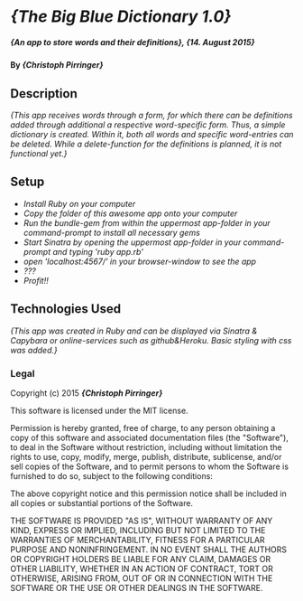 # _{The Big Blue Dictionary 1.0}_

##### _{An app to store words and their definitions}, {14. August 2015}_

#### By _**{Christoph Pirringer}**_


## Description

_{This app receives words through a form, for which there can be definitions added through additional a respective word-specific form. Thus, a simple dictionary is created. Within it, both all words and specific word-entries can be deleted. While a delete-function for the definitions is planned, it is not functional yet.}_


## Setup

* _Install Ruby on your computer_
* _Copy the folder of this awesome app onto your computer_
* _Run the bundle-gem from within the uppermost app-folder in your command-prompt to install all necessary gems_
* _Start Sinatra by opening the uppermost app-folder in your command-prompt and typing 'ruby app.rb'_
* _open 'localhost:4567/' in your browser-window to see the app_
* _???_
* _Profit!!_


## Technologies Used

_{This app was created in Ruby and can be displayed via Sinatra & Capybara or online-services such as github&Heroku. Basic styling with css was added.}_


### Legal

Copyright (c) 2015 **_{Christoph Pirringer}_**

This software is licensed under the MIT license.

Permission is hereby granted, free of charge, to any person obtaining a copy
of this software and associated documentation files (the "Software"), to deal
in the Software without restriction, including without limitation the rights
to use, copy, modify, merge, publish, distribute, sublicense, and/or sell
copies of the Software, and to permit persons to whom the Software is
furnished to do so, subject to the following conditions:

The above copyright notice and this permission notice shall be included in
all copies or substantial portions of the Software.

THE SOFTWARE IS PROVIDED "AS IS", WITHOUT WARRANTY OF ANY KIND, EXPRESS OR
IMPLIED, INCLUDING BUT NOT LIMITED TO THE WARRANTIES OF MERCHANTABILITY,
FITNESS FOR A PARTICULAR PURPOSE AND NONINFRINGEMENT. IN NO EVENT SHALL THE
AUTHORS OR COPYRIGHT HOLDERS BE LIABLE FOR ANY CLAIM, DAMAGES OR OTHER
LIABILITY, WHETHER IN AN ACTION OF CONTRACT, TORT OR OTHERWISE, ARISING FROM,
OUT OF OR IN CONNECTION WITH THE SOFTWARE OR THE USE OR OTHER DEALINGS IN
THE SOFTWARE.
